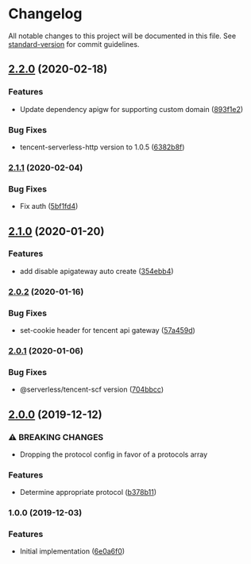 # Changelog

All notable changes to this project will be documented in this file. See [standard-version](https://github.com/conventional-changelog/standard-version) for commit guidelines.

## [2.2.0](https://github.com/serverless-components/tencent-koa/compare/v2.1.1...v2.2.0) (2020-02-18)

### Features

- Update dependency apigw for supporting custom domain ([893f1e2](https://github.com/serverless-components/tencent-koa/commit/893f1e278d31362799b520dffb59656a449dd412))

### Bug Fixes

- tencent-serverless-http version to 1.0.5 ([6382b8f](https://github.com/serverless-components/tencent-koa/commit/6382b8f0030f6ee4cca8f8baec25ac0d64087c6b))

### [2.1.1](https://github.com/serverless-components/tencent-koa/compare/v2.1.0...v2.1.1) (2020-02-04)

### Bug Fixes

- Fix auth ([5bf1fd4](https://github.com/serverless-components/tencent-koa/commit/5bf1fd4134aa90c1d7706555bce8897481c6e987))

## [2.1.0](https://github.com/serverless-components/tencent-koa/compare/v2.0.2...v2.1.0) (2020-01-20)

### Features

- add disable apigateway auto create ([354ebb4](https://github.com/serverless-components/tencent-koa/commit/354ebb49db6c01e1196d09f55239bd129759be4c))

### [2.0.2](https://github.com/serverless-components/tencent-koa/compare/v2.0.1...v2.0.2) (2020-01-16)

### Bug Fixes

- set-cookie header for tencent api gateway ([57a459d](https://github.com/serverless-components/tencent-koa/commit/57a459d8c339feca0c3c2749f764568ae6ef9cd9))

### [2.0.1](https://github.com/serverless-components/tencent-koa/compare/v2.0.0...v2.0.1) (2020-01-06)

### Bug Fixes

- @serverless/tencent-scf version ([704bbcc](https://github.com/serverless-components/tencent-koa/commit/704bbcce083b467cabf3f97be6bb24553f7da933))

## [2.0.0](https://github.com/serverless-components/tencent-koa/compare/v1.0.0...v2.0.0) (2019-12-12)

### ⚠ BREAKING CHANGES

- Dropping the protocol config in
  favor of a protocols array

### Features

- Determine appropriate protocol ([b378b11](https://github.com/serverless-components/tencent-koa/commit/b378b11831c3f62522c6e0db2d35b2b60ea3f3d0))

### 1.0.0 (2019-12-03)

### Features

- Initial implementation ([6e0a6f0](https://github.com/serverless-components/tencent-koa/commit/6e0a6f088abcf64dc86b70de99e178bd4c16ea2b))
